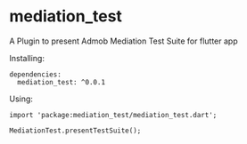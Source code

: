 # mediation_test

A Plugin to present Admob Mediation Test Suite for flutter app

Installing:

~~~~
dependencies:
  mediation_test: ^0.0.1
~~~~
    
Using:

~~~~
import 'package:mediation_test/mediation_test.dart';

MediationTest.presentTestSuite();
              
~~~~

